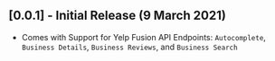 ## [0.0.1] - Initial Release (9 March 2021)

* Comes with Support for Yelp Fusion API Endpoints: `Autocomplete`, `Business Details`, `Business Reviews`, and `Business Search`
